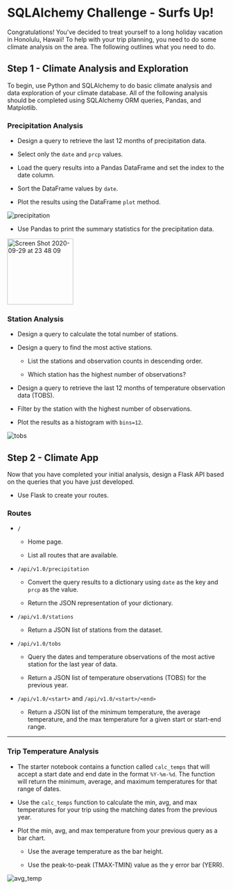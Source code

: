 # SQLAlchemy Challenge - Surfs Up!


Congratulations! You've decided to treat yourself to a long holiday vacation in Honolulu, Hawaii! To help with your trip planning, you need to do some climate analysis on the area. The following outlines what you need to do.


## Step 1 - Climate Analysis and Exploration


To begin, use Python and SQLAlchemy to do basic climate analysis and data exploration of your climate database. All of the following analysis should be completed using SQLAlchemy ORM queries, Pandas, and Matplotlib.


### Precipitation Analysis


* Design a query to retrieve the last 12 months of precipitation data.


* Select only the `date` and `prcp` values.


* Load the query results into a Pandas DataFrame and set the index to the date column.


* Sort the DataFrame values by `date`.


* Plot the results using the DataFrame `plot` method.


![precipitation](https://user-images.githubusercontent.com/55970064/94644098-05373000-02ae-11eb-96d9-cfbeaccf207b.png)


* Use Pandas to print the summary statistics for the precipitation data.


 <img width="152" alt="Screen Shot 2020-09-29 at 23 48 09" src="https://user-images.githubusercontent.com/55970064/94644187-3ca5dc80-02ae-11eb-8712-9ecd0e11a03f.png">


### Station Analysis


* Design a query to calculate the total number of stations.


* Design a query to find the most active stations.


  * List the stations and observation counts in descending order.


  * Which station has the highest number of observations?



* Design a query to retrieve the last 12 months of temperature observation data (TOBS).


 * Filter by the station with the highest number of observations.


 * Plot the results as a histogram with `bins=12`.
 
 
 ![tobs](https://user-images.githubusercontent.com/55970064/94644464-fdc45680-02ae-11eb-9b01-fd6f7fa3f480.png)



## Step 2 - Climate App


Now that you have completed your initial analysis, design a Flask API based on the queries that you have just developed.

* Use Flask to create your routes.


### Routes


* `/`


  * Home page.


  * List all routes that are available.




* `/api/v1.0/precipitation`


  * Convert the query results to a dictionary using `date` as the key and `prcp` as the value.


  * Return the JSON representation of your dictionary.




* `/api/v1.0/stations`

  * Return a JSON list of stations from the dataset.



* `/api/v1.0/tobs`


  * Query the dates and temperature observations of the most active station for the last year of data.


  * Return a JSON list of temperature observations (TOBS) for the previous year.




* `/api/v1.0/<start>` and `/api/v1.0/<start>/<end>`


  * Return a JSON list of the minimum temperature, the average temperature, and the max temperature for a given start or start-end range.


*****



### Trip Temperature Analysis 


* The starter notebook contains a function called `calc_temps` that will accept a start date and end date in the format `%Y-%m-%d`. The function will return the minimum, average, and maximum temperatures for that range of dates.


* Use the `calc_temps` function to calculate the min, avg, and max temperatures for your trip using the matching dates from the previous year.


* Plot the min, avg, and max temperature from your previous query as a bar chart.


  * Use the average temperature as the bar height.


  * Use the peak-to-peak (TMAX-TMIN) value as the y error bar (YERR).


![avg_temp](https://user-images.githubusercontent.com/55970064/94645007-59dbaa80-02b0-11eb-9600-58fc5b48d3fd.png)


